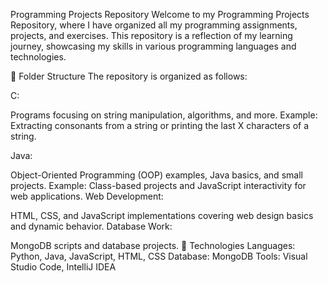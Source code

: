 Programming Projects Repository
Welcome to my Programming Projects Repository, where I have organized all my programming assignments, projects, and exercises. This repository is a reflection of my learning journey, showcasing my skills in various programming languages and technologies.

📁 Folder Structure
The repository is organized as follows:

C:

Programs focusing on string manipulation, algorithms, and more.
Example: Extracting consonants from a string or printing the last X characters of a string.

Java:

Object-Oriented Programming (OOP) examples, Java basics, and small projects.
Example: Class-based projects and JavaScript interactivity for web applications.
Web Development:

HTML, CSS, and JavaScript implementations covering web design basics and dynamic behavior.
Database Work:

MongoDB scripts and database projects.
🚀 Technologies
Languages: Python, Java, JavaScript, HTML, CSS
Database: MongoDB
Tools: Visual Studio Code, IntelliJ IDEA
